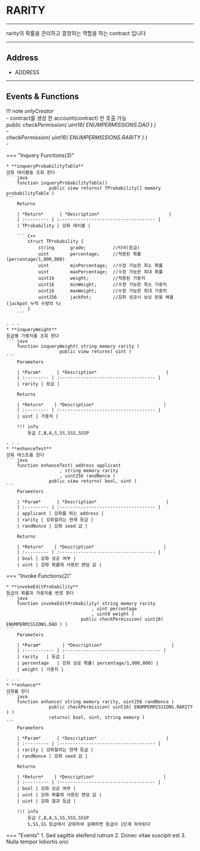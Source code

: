 # **RARITY**
- - -
rarity의 확률을 관리하고 결정하는 역할을 하는 contract 입니다

- - -
## **Address**
* ADDRESS
- - -

## **Events & Functions**

!!! note
    *onlyCreator*   
    - contract를 생성 한 account(contract) 만 호출 가능     
    *public checkPermission( uint16( ENUMPERMISSIONS.DAO ) )*   
    -   
    *checkPermission( uint16( ENUMPERMISSIONS.RARITY ) )*   
    - 

=== "Inquery Functions(3)"

    * **inqueryProbabilityTable**   
    강화 테이블을 조회 한다
    ``` java
        function inqueryProbabilityTable() 
                    public view returns( TProbability[] memory probabilityTable )
    ```   
        Returns     
           
        | *Return*      | *Description*                          |
        | :--------- | :------------------------------------ |
        | TProbability | 강화 테이블 |

        ``` C++
            struct TProbability {
                string      grade;          //티어(등급)
                uint        percentage;     //적용된 확률   (percentage/1,000,000)
                uint        minPercentage;  //수정 가능한 최소 확률
                uint        maxPercentage;  //수정 가능한 최대 확률
                uint16      weight;         //적용된 가중치
                uint16      minWeight;      //수정 가능한 최소 가중치
                uint16      maxWeight;      //수정 가능한 최대 가중치
                uint256     jackPot;        //강화 성공시 보상 받을 배율(jackpot 누적 수량의 %)
            }        
        ```

    - - -
    * **inqueryWeight**   
    등급별 가중치를 조회 한다
    ``` java
        function inqueryWeight( string memory rarity ) 
                        public view returns( uint )
    ```   
        Parameters     
           
        | *Param*      | *Description*                          |
        | :--------- | :------------------------------------ |
        | rarity | 등급 |

        Returns     

        | *Return*    | *Description*                          |
        | :--------- | :------------------------------------ |
        | uint | 가중치 |   

        !!! info 
            등급 C,B,A,S,SS,SSS,SSSP   

    - - -
    * **enhanceTest**   
    강화 테스트를 한다
    ``` java
        function enhanceTest( address applicant
                        , string memory rarity
                        , uint256 randNonce ) 
                    public view returns( bool, uint )
    ```   
        Parameters     
           
        | *Param*      | *Description*                          |
        | :--------- | :------------------------------------ |
        | applicant | 강화를 하는 address |
        | rarity | 강화할려는 현재 등급 |
        | randNonce | 강화 seed 값 |

        Returns     

        | *Return*    | *Description*                          |
        | :--------- | :------------------------------------ |
        | bool | 강화 성공 여부 |   
        | uint | 강화 확률에 사용된 랜덤 값 |   
    
=== "Invoke Functions(2)"

    * **invokeEditProbability**   
    등급의 확률과 가중치를 변경 한다
    ``` java
        function invokeEditProbability( string memory rarity
                                    , uint percentage
                                    , uint8 weight ) 
                                public checkPermission( uint16( ENUMPERMISSIONS.DAO ) )
    ```  
        Parameters     
           
        | *Param*        | *Description*                          |
        | :----------- | :------------------------------------ |
        | rarity   | 등급 |
        | percentage   | 강화 성공 확률( percentage/1,000,000) |   
        | weight | 가중치 |   
    
    - - -
    * **enhance**   
    강화를 한다
    ``` java
        function enhance( string memory rarity, uint256 randNonce ) 
                    public checkPermission( uint16( ENUMPERMISSIONS.RARITY ) ) 
                    returns( bool, uint, string memory )
    ```   
        Parameters     
           
        | *Param*      | *Description*                          |
        | :--------- | :------------------------------------ |
        | rarity | 강화할려는 현재 등급 |
        | randNonce | 강화 seed 값 |

        Returns     

        | *Return*    | *Description*                          |
        | :--------- | :------------------------------------ |
        | bool | 강화 성공 여부 |   
        | uint | 강화 확률에 사용된 랜덤 값 |   
        | uint | 강화 결과 등급 |                   

        !!! info 
            등급 C,B,A,S,SS,SSS,SSSP    
            S,SS,SS 등급에서 강화하여 실패하면 등급이 1단계 하락된다



=== "Events"
    1. Sed sagittis eleifend rutrum
    2. Donec vitae suscipit est
    3. Nulla tempor lobortis orci

